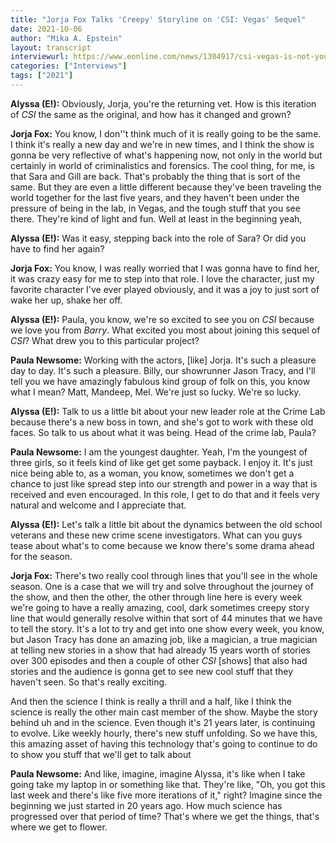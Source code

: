 ```yaml
---
title: "Jorja Fox Talks 'Creepy' Storyline on 'CSI: Vegas' Sequel"
date: 2021-10-06
author: "Mika A. Epstein"
layout: transcript
interviewurl: https://www.eonline.com/news/1304917/csi-vegas-is-not-your-parents-csi-see-what-the-stars-have-to-say-about-the-sequel-series
categories: ["Interviews"]
tags: ["2021"]
---
```


**Alyssa (E!):** Obviously, Jorja, you're the returning vet. How is this iteration of _CSI_ the same as the original, and how has it changed and grown?

**Jorja Fox:** You know, I don''t think much of it is really going to be the same. I think it's really a new day and we're in new times, and I think the show is gonna be very reflective of what's happening now, not only in the world but certainly in world of criminalistics and forensics. The cool thing, for me, is that Sara and Gill are back. That's probably the thing that is sort of the same. But they are even a little different because they've been traveling the world together for the last five years, and they haven't been under the pressure of being in the lab, in Vegas, and the tough stuff that you see there. They're kind of light and fun. Well at least in the beginning yeah,

**Alyssa (E!):** Was it easy, stepping back into the role of Sara? Or did you have to find her again?

**Jorja Fox:** You know, I was really worried that I was gonna have to find her, it was crazy easy for me to step into that role. I love the character, just my favorite character I've ever played obviously, and it was a joy to just sort of wake her up, shake her off.

**Alyssa (E!):** Paula, you know, we're so excited to see you on _CSI_ because we love you from _Barry_. What excited you most about joining this sequel of _CSI_? What drew you to this particular project?

**Paula Newsome:** Working with the actors, [like] Jorja. It's such a
pleasure day to day. It's such a pleasure. Billy, our showrunner Jason Tracy, and I'll tell you we have amazingly fabulous kind group of folk on this, you know what I mean? Matt, Mandeep, Mel. We're just so lucky. We're so lucky.

**Alyssa (E!):** Talk to us a little bit about your new leader role at the Crime
Lab because there's a new boss in town, and she's got to work with these old faces. So talk to us about what it was being. Head of the crime lab, Paula?

**Paula Newsome:** I am the youngest daughter. Yeah, I'm the youngest of three girls, so it feels kind of like get get some payback. I enjoy it. It's just nice being able to, as a woman, you know, sometimes we don't get a chance to just like spread step into our strength and power in a way that is received and even
encouraged. In this role, I get to do that and it feels very natural and welcome and I appreciate that.

**Alyssa (E!):** Let's talk a little bit about the dynamics between the old school veterans and these new crime scene investigators. What can you guys tease
about what's to come because we know there's some drama ahead for the season.

**Jorja Fox:** There's two really cool through lines that you'll see in the whole season. One is a case that we will try and solve throughout the journey of the show, and then the other, the other through line here is every week we're going to have a really amazing, cool, dark sometimes creepy story line that would generally resolve within that sort of 44 minutes that we have to tell the story. It's a lot to try and get into one show every week, you know, but Jason Tracy has done an amazing job, like a magician, a true magician at telling new stories in a show that had already 15 years worth of stories over 300 episodes and then a couple of other _CSI_ [shows] that also had stories and the audience is gonna get to see new cool stuff that they haven't seen. So that's really exciting.

And then the science I think is really a thrill and a half, like I think the science is really the other main cast member of the show. Maybe the story
behind uh and in the science. Even though it's 21 years later, is continuing to evolve. Like weekly hourly, there's new stuff unfolding. So we have this, this amazing asset of having this technology that's going to continue to do to show you stuff that we'll get to talk about

**Paula Newsome:** And like, imagine, imagine Alyssa, it's like when I take going take my laptop in or something like that. They're like, "Oh, you got this last week and there's like five more iterations of it," right? Imagine since the beginning we just started in 20 years ago. How much science has progressed over that period of time? That's where we get the things, that's where we get to flower.
